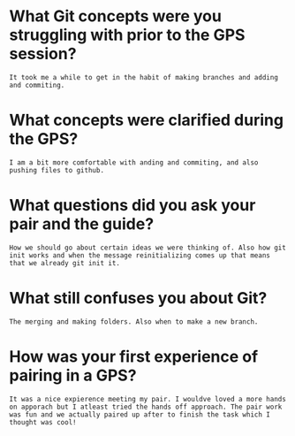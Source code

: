 # What Git concepts were you struggling with prior to the GPS session?
	It took me a while to get in the habit of making branches and adding and commiting.

# What concepts were clarified during the GPS?
	I am a bit more comfortable with anding and commiting, and also pushing files to github.

# What questions did you ask your pair and the guide?
	How we should go about certain ideas we were thinking of. Also how git init works and when the message reinitializing comes up that means that we already git init it. 

# What still confuses you about Git?
	The merging and making folders. Also when to make a new branch.

# How was your first experience of pairing in a GPS?
	It was a nice expierence meeting my pair. I wouldve loved a more hands on apporach but I atleast tried the hands off approach. The pair work was fun and we actually paired up after to finish the task which I thought was cool! 